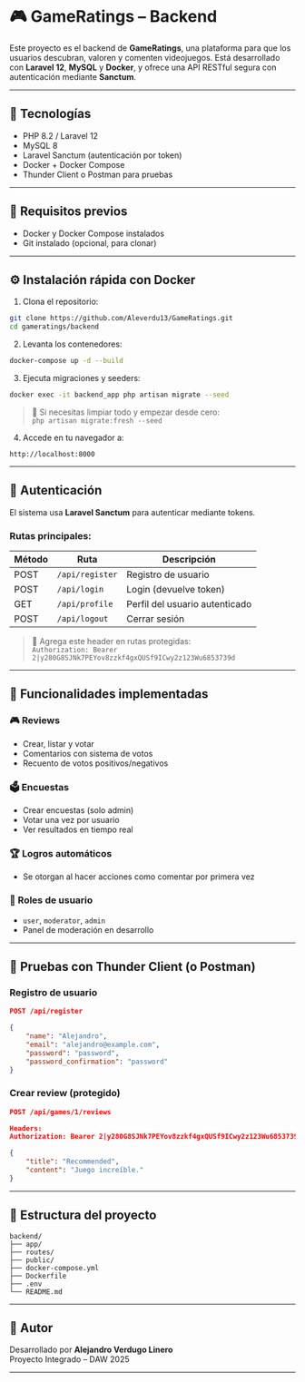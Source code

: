 # 🎮 GameRatings – Backend

Este proyecto es el backend de **GameRatings**, una plataforma para que los usuarios descubran, valoren y comenten videojuegos. Está desarrollado con **Laravel 12**, **MySQL** y **Docker**, y ofrece una API RESTful segura con autenticación mediante **Sanctum**.

---

## 🚀 Tecnologías

- PHP 8.2 / Laravel 12
- MySQL 8
- Laravel Sanctum (autenticación por token)
- Docker + Docker Compose
- Thunder Client o Postman para pruebas

---

## 🧰 Requisitos previos

- Docker y Docker Compose instalados
- Git instalado (opcional, para clonar)

---

## ⚙️ Instalación rápida con Docker

1. Clona el repositorio:

```bash
git clone https://github.com/Aleverdu13/GameRatings.git
cd gameratings/backend
```

2. Levanta los contenedores:

```bash
docker-compose up -d --build
```

3. Ejecuta migraciones y seeders:

```bash
docker exec -it backend_app php artisan migrate --seed
```

> 📌 Si necesitas limpiar todo y empezar desde cero:  
> `php artisan migrate:fresh --seed`

4. Accede en tu navegador a:

```
http://localhost:8000
```

---

## 🔐 Autenticación

El sistema usa **Laravel Sanctum** para autenticar mediante tokens.

### Rutas principales:

| Método | Ruta                 | Descripción                        |
|--------|----------------------|------------------------------------|
| POST   | `/api/register`      | Registro de usuario                |
| POST   | `/api/login`         | Login (devuelve token)             |
| GET    | `/api/profile`       | Perfil del usuario autenticado     |
| POST   | `/api/logout`        | Cerrar sesión                      |

> 📌 Agrega este header en rutas protegidas:  
> `Authorization: Bearer 2|y280G8SJNk7PEYov8zzkf4gxQUSf9ICwy2z123Wu6853739d`

---

## 📝 Funcionalidades implementadas

### 🎮 Reviews
- Crear, listar y votar
- Comentarios con sistema de votos
- Recuento de votos positivos/negativos

### 🗳️ Encuestas
- Crear encuestas (solo admin)
- Votar una vez por usuario
- Ver resultados en tiempo real

### 🏆 Logros automáticos
- Se otorgan al hacer acciones como comentar por primera vez

### 👤 Roles de usuario
- `user`, `moderator`, `admin`
- Panel de moderación en desarrollo

---

## 🧪 Pruebas con Thunder Client (o Postman)

### Registro de usuario

```json
POST /api/register

{
    "name": "Alejandro",
    "email": "alejandro@example.com",
    "password": "password",
    "password_confirmation": "password"
}
```

### Crear review (protegido)

```json
POST /api/games/1/reviews

Headers:
Authorization: Bearer 2|y280G8SJNk7PEYov8zzkf4gxQUSf9ICwy2z123Wu6853739d

{
    "title": "Recommended",
    "content": "Juego increíble."
}
```

---

## 📂 Estructura del proyecto

```
backend/
├── app/
├── routes/
├── public/
├── docker-compose.yml
├── Dockerfile
├── .env
└── README.md
```

---

## 👤 Autor

Desarrollado por **Alejandro Verdugo Linero**  
Proyecto Integrado – DAW 2025

---
